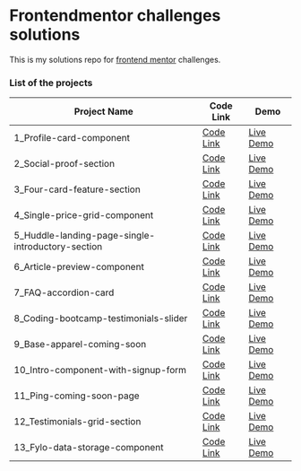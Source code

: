 # Frontendmentor challenges solutions

This is my solutions repo for [frontend mentor](https://www.frontendmentor.io/profile/cedgarcia) challenges.

### List of the projects

| Project Name                                      | Code Link                                                                                                                                   | Demo                                                                                                                                          |
| ------------------------------------------------- | ------------------------------------------------------------------------------------------------------------------------------------------- | --------------------------------------------------------------------------------------------------------------------------------------------- |
| 1_Profile-card-component                          | [Code Link](https://github.com/CedGarcia/FrontEndMentorSolutions/tree/master/1_profile-card-component-main)                                 | [Live Demo](https://cedgarcia-front-end-mentor-solutions.vercel.app/1_profile-card-component-main/index.html)                                 |
| 2_Social-proof-section                            | [Code Link](https://github.com/CedGarcia/FrontEndMentorSolutions/tree/master/2_social-proof-section-master)                                 | [Live Demo](https://cedgarcia-front-end-mentor-solutions.vercel.app/2_social-proof-section-master/index.html)                                 |
| 3_Four-card-feature-section                       | [Code Link](https://github.com/CedGarcia/FrontEndMentorSolutions/tree/master/3_four-card-feature-section-master)                            | [Live Demo](https://cedgarcia-front-end-mentor-solutions.vercel.app/3_four-card-feature-section-master/index.html)                            |
| 4_Single-price-grid-component                     | [Code Link](https://github.com/CedGarcia/FrontEndMentorSolutions/tree/master/4_single-price-grid-component-master)                          | [Live Demo](https://cedgarcia-front-end-mentor-solutions.vercel.app/4_single-price-grid-component-master/dist/index.html)                     |
| 5_Huddle-landing-page-single-introductory-section | [Code Link](https://github.com/CedGarcia/FrontEndMentorSolutions/tree/master/5_huddle-landing-page-with-single-introductory-section-master) | [Live Demo](https://cedgarcia-front-end-mentor-solutions.vercel.app/5_huddle-landing-page-with-single-introductory-section-master/index.html) |
| 6_Article-preview-component                       | [Code Link](https://github.com/CedGarcia/FrontEndMentorSolutions/tree/master/6_article-preview-component-master)                            | [Live Demo](https://cedgarcia-front-end-mentor-solutions.vercel.app/6_article-preview-component-master/index.html)                            |
| 7_FAQ-accordion-card                              | [Code Link](https://github.com/CedGarcia/FrontEndMentorSolutions/tree/master/7_faq-accordion-card-main)                                     | [Live Demo](https://cedgarcia-front-end-mentor-solutions.vercel.app/7_faq-accordion-card-main/index.html)                                     |
| 8_Coding-bootcamp-testimonials-slider             | [Code Link](https://github.com/CedGarcia/FrontEndMentorSolutions/tree/master/8_coding-bootcamp-testimonials-slider-master)                  | [Live Demo](https://cedgarcia-front-end-mentor-solutions.vercel.app/8_coding-bootcamp-testimonials-slider-master/index.html)                  |
| 9_Base-apparel-coming-soon                        | [Code Link](https://github.com/CedGarcia/FrontEndMentorSolutions/tree/master/9_base-apparel-coming-soon-master)                             | [Live Demo](https://cedgarcia-front-end-mentor-solutions.vercel.app/9_base-apparel-coming-soon-master/index.html)                             |
| 10_Intro-component-with-signup-form               | [Code Link](https://github.com/CedGarcia/FrontEndMentorSolutions/tree/master/10_intro-component-with-signup-form-master)                    | [Live Demo](https://cedgarcia-front-end-mentor-solutions.vercel.app/10_intro-component-with-signup-form-master/index.html)                    |
| 11_Ping-coming-soon-page                          | [Code Link](https://github.com/CedGarcia/FrontEndMentorSolutions/tree/master/11_ping-coming-soon-page-master)                               | [Live Demo](https://cedgarcia-front-end-mentor-solutions.vercel.app/11_ping-coming-soon-page-master/index.html)                               |
| 12_Testimonials-grid-section                      | [Code Link](https://github.com/CedGarcia/FrontEndMentorSolutions/tree/master/12_testimonials-grid-section-main)                             | [Live Demo](https://cedgarcia-front-end-mentor-solutions.vercel.app/12_testimonials-grid-section-main/index.html)                             |
| 13_Fylo-data-storage-component                    | [Code Link](https://github.com/CedGarcia/FrontEndMentorSolutions/tree/master/13_fylo-data-storage-component-master)                         | [Live Demo](https://cedgarcia-front-end-mentor-solutions.vercel.app/13_fylo-data-storage-component-master/index.html)                         |

